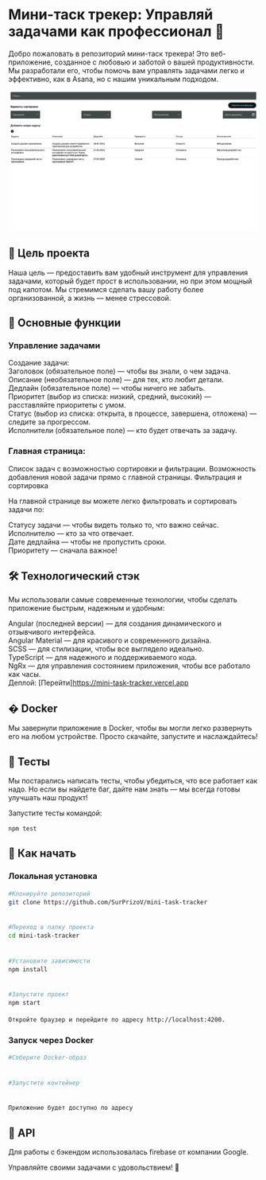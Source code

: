 # Мини-таск трекер: Управляй задачами как профессионал 🚀

Добро пожаловать в репозиторий мини-таск трекера! Это веб-приложение, созданное с любовью и заботой о вашей продуктивности. Мы разработали его, чтобы помочь вам управлять задачами легко и эффективно, как в Asana, но с нашим уникальным подходом.

![app_screenshot](https://github.com/SurPrizoV/mini-task-tracker/blob/main/public/assets/screenshot.png?raw=true)

## 🎯 Цель проекта

Наша цель — предоставить вам удобный инструмент для управления задачами, который будет прост в использовании, но при этом мощный под капотом. Мы стремимся сделать вашу работу более организованной, а жизнь — менее стрессовой.

## 🌟 Основные функции

### Управление задачами

Создание задачи:  
Заголовок (обязательное поле) — чтобы вы знали, о чем задача.  
Описание (необязательное поле) — для тех, кто любит детали.  
Дедлайн (обязательное поле) — чтобы ничего не забыть.  
Приоритет (выбор из списка: низкий, средний, высокий) — расставляйте приоритеты с умом.  
Статус (выбор из списка: открыта, в процессе, завершена, отложена) — следите за прогрессом.  
Исполнители (обязательное поле) — кто будет отвечать за задачу.

### Главная страница:

Список задач с возможностью сортировки и фильтрации.
Возможность добавления новой задачи прямо с главной страницы.
Фильтрация и сортировка

На главной странице вы можете легко фильтровать и сортировать задачи по:

Статусу задачи — чтобы видеть только то, что важно сейчас.  
Исполнителю — кто за что отвечает.  
Дате дедлайна — чтобы не пропустить сроки.  
Приоритету — сначала важное!

## 🛠️ Технологический стэк

Мы использовали самые современные технологии, чтобы сделать приложение быстрым, надежным и удобным:

Angular (последней версии) — для создания динамического и отзывчивого интерфейса.  
Angular Material — для красивого и современного дизайна.  
SCSS — для стилизации, чтобы все выглядело идеально.  
TypeScript — для надежного и поддерживаемого кода.  
NgRx — для управления состоянием приложения, чтобы все работало как часы.  
Деплой: [Перейти]https://mini-task-tracker.vercel.app

## � Docker

Мы завернули приложение в Docker, чтобы вы могли легко развернуть его на любом устройстве. Просто скачайте, запустите и наслаждайтесь!

## 🧪 Тесты

Мы постарались написать тесты, чтобы убедиться, что все работает как надо. Но если вы найдете баг, дайте нам знать — мы всегда готовы улучшать наш продукт!

Запустите тесты командой:

```bash
npm test
```

## 🚀 Как начать

### Локальная установка

```bash
#Клонируйте репозиторий
git clone https://github.com/SurPrizoV/mini-task-tracker


#Переход в папку проекта
cd mini-task-tracker


#Установите зависимости
npm install


#Запустите проект
npm start

Откройте браузер и перейдите по адресу http://localhost:4200.
```

### Запуск через Docker

```bash
#Соберите Docker-образ


#Запустите контейнер


Приложение будет доступно по адресу
```

## 📜 API

Для работы с бэкендом использовалась firebase от компании Google.

Управляйте своими задачами с удовольствием! 🎉
